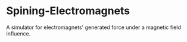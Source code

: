 # Spining-Electromagnets
A simulator for electromagnets' generated force under a magnetic field influence.
